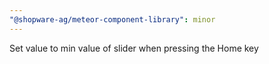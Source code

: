 ```yaml
---
"@shopware-ag/meteor-component-library": minor
---
```


Set value to min value of slider when pressing the Home key
